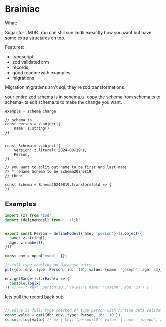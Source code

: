 # Brainiac

What:

Sugar for LMDB. You can still sue lmdb exeactly how you want but have some extra structures on top.

Features:
* typescript
* zod validated orm
* records
* good readme with examples
* migrations

Migration
migrations arn't sql, they're zod transformations.

your entire zod schema is in schema.ts. 
copy the schema from schema.ts to schema-<date>.ts
edit schema.ts to make the change you want.

```
example - schema change

// schema.ts
const Person = z.object({
    name: z.string()
})


const Schema = z.object({
    version: z.literal('2024-08-19'),
    Person,
})

// you want to split out name to be first and last name
// * rename Schema to be Schema20240819
// then:

const Schema = Schema20240819.transform(old => {
})
```

## Examples


```ts
import {z} from 'zod'
import {defineModel} from '../lib'


export const Person = defineModel({name: 'person'})(z.object({
  name: z.string(),
  age: z.number(),
}))

const env = open('mydb', {})

// full type checking on database entry
put({db: env, type: Person, id: '10', value: {name: 'joseph', age: 33}})

env.getRange().forEach(x => {
  console.log(x)
}) // => { key: 'person:10', value: { name: 'joseph', age: 33 } }
```

lets pull the record back out:

```ts

// value is fully type checked of type person with runtime data validation with zod
const value = get({db: env, type: Person, id: '10'})
console.log(value) // => { key: 'person:10', value: { name: 'joseph', age: 33 } }
```
